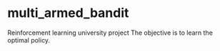 # multi_armed_bandit
 Reinforcement learning university project
The objective is to learn the optimal policy. 
